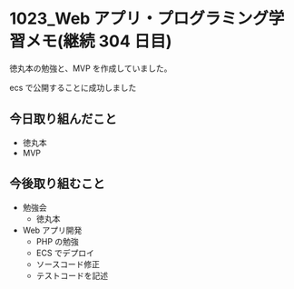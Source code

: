 # 1023_Web アプリ・プログラミング学習メモ(継続 304 日目)

徳丸本の勉強と、MVP を作成していました。

ecs で公開することに成功しました

## 今日取り組んだこと

- 徳丸本
- MVP

## 今後取り組むこと

- 勉強会
  - 徳丸本
- Web アプリ開発
  - PHP の勉強
  - ECS でデプロイ
  - ソースコード修正
  - テストコードを記述
